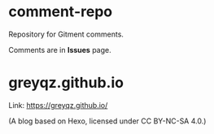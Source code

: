 # comment-repo
Repository for Gitment comments.

Comments are in **Issues** page.

# greyqz.github.io

Link: https://greyqz.github.io/

(A blog based on Hexo, licensed under CC BY-NC-SA 4.0.)
